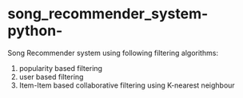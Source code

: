 # song_recommender_system-python-
Song Recommender system using following filtering algorithms:
1) popularity based filtering
2) user based filtering
3) Item-Item based collaborative filtering using K-nearest neighbour
